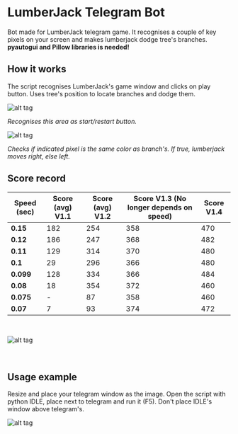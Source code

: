 # LumberJack Telegram Bot
Bot made for LumberJack telegram game. It recognises a couple of key pixels on your screen and makes lumberjack dodge tree's branches. **pyautogui and Pillow libraries is needed!**


## How it works
The script recognises LumberJack's game window and clicks on play button. Uses tree's position to locate branches and dodge them.

![alt tag](http://i.imgur.com/H7v3zwo.png)


_Recognises this area as start/restart button._


![alt tag](http://i.imgur.com/hKTuuio.png)


_Checks if indicated pixel is the same color as branch's. If true, lumberjack moves right, else left._


## Score record

| Speed (sec)  | Score (avg) V1.1 |Score (avg) V1.2|Score V1.3 (No longer depends on speed)| Score V1.4 |
| ------------ | -----------      |-----------     |-----------                            |----------  |
| **0.15**     | 182              |254             |358                                    |470         |
| **0.12**     | 186              |247             |368                                    |482         |
| **0.11**     | 129              |314             |370                                    |480         |
| **0.1**      | 29               |296             |366                                    |480         |
| **0.099**    | 128              |334             |366                                    |484         |
| **0.08**     | 18               |354             |372                                    |460         |
| **0.075**    | -                |87              |358                                    |460         |
| **0.07**     | 7                |93              |374                                    |472         |
<br />

![alt tag](http://i.imgur.com/yYEl4Nm.png)
<br />
<br />
<br />
## Usage example

Resize and place your telegram window as the image. Open the script with python IDLE, place next to telegram and run it (F5). Don't place IDLE's window above telegram's.



![alt tag](http://i.imgur.com/tiV3Eze.png)
